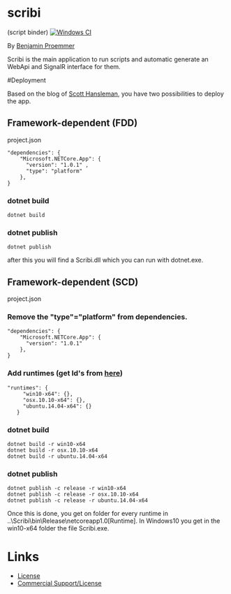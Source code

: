 # scribi
(script binder)
[![Windows CI](https://travis-ci.org/proemmer/scribi.svg?branch=master)](https://travis-ci.org/proemmer/scribi)

By [Benjamin Proemmer](https://github.com/proemmer)

Scribi is the main application to run scripts and automatic generate an WebApi and SignalR interface for them.


#Deployment

Based on the blog of [Scott Hansleman](http://www.hanselman.com/blog/SelfcontainedNETCoreApplications.aspx), you have two possibilities to deploy the app. 

## Framework-dependent (FDD)

project.json 

```
"dependencies": {
    "Microsoft.NETCore.App": {
      "version": "1.0.1" ,
      "type": "platform"  
    },
}
```

### dotnet build

```
dotnet build
```

### dotnet publish

```
dotnet publish
```

after this you will find a Scribi.dll which you can run with dotnet.exe.

## Framework-dependent (SCD)

project.json 

### Remove the "type"="platform" from dependencies.

```
"dependencies": {
    "Microsoft.NETCore.App": {
      "version": "1.0.1" 
    },
}
```

### Add runtimes (get Id's from [here](https://github.com/dotnet/corefx/blob/master/pkg/Microsoft.NETCore.Platforms/runtime.json))
```
"runtimes": {
     "win10-x64": {},
     "osx.10.10-x64": {},
     "ubuntu.14.04-x64": {}
   }
```
### dotnet build

```
dotnet build -r win10-x64
dotnet build -r osx.10.10-x64
dotnet build -r ubuntu.14.04-x64
```

### dotnet publish

```
dotnet publish -c release -r win10-x64
dotnet publish -c release -r osx.10.10-x64
dotnet publish -c release -r ubuntu.14.04-x64
```

Once this is done, you get on folder for every runtime in ..\Scribi\bin\Release\netcoreapp1.0\[Runtime].
In Windows10 you get in the win10-x64 folder the file Scribi.exe.


# Links

- [License](LICENSE)
- [Commercial Support/License](http://www.insite-gmbh.de/kontakt.html)
